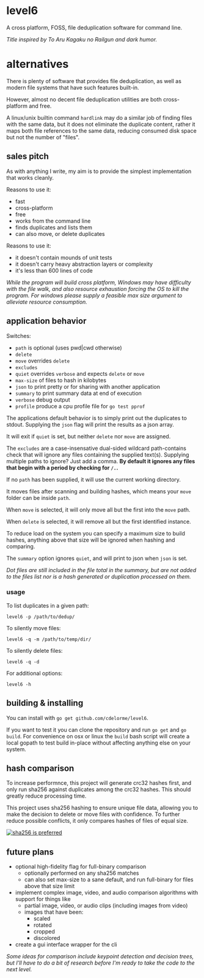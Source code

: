 
# level6

A cross platform, FOSS, file deduplication software for command line.

_Title inspired by To Aru Kagaku no Railgun and dark humor._


# alternatives

There is plenty of software that provides file deduplication, as well as modern file systems that have such features built-in.

However, almost no decent file deduplication utilities are both cross-platform and free.

A linux/unix builtin command `hardlink` may do a similar job of finding files with the same data, but it does not eliminate the duplicate content, rather it maps both file references to the same data, reducing consumed disk space but not the number of "files".


## sales pitch

As with anything I write, my aim is to provide the simplest implementation that works cleanly.

Reasons to use it:

- fast
- cross-platform
- free
- works from the command line
- finds duplicates and lists them
- can also move, or delete duplicates

Reasons to use it:

- it doesn't contain mounds of unit tests
- it doesn't carry heavy abstraction layers or complexity
- it's less than 600 lines of code

_While the program will build cross platform, Windows may have difficulty with the file walk, and also resource exhaustion forcing the OS to kill the program.  For windows please supply a feasible max size argument to alleviate resource consumption._


## application behavior

Switches:

- `path` is optional (uses pwd|cwd otherwise)
- `delete`
- `move` overrides `delete`
- `excludes`
- `quiet` overrides `verbose` and expects `delete` or `move`
- `max-size` of files to hash in kilobytes
- `json` to print pretty or for sharing with another application
- `summary` to print summary data at end of execution
- `verbose` debug output
- `profile` produce a cpu profile file for `go test pprof`

The applications default behavior is to simply print out the duplicates to stdout.  Supplying the `json` flag will print the results as a json array.

It will exit if `quiet` is set, but neither `delete` nor `move` are assigned.

The `excludes` are a case-insensative dual-sided wildcard path-contains check that will ignore any files containing the supplied text(s).  Supplying multiple paths to ignore?  Just add a comma.  **By default it ignores any files that begin with a period by checking for `/.`.**

If no `path` has been supplied, it will use the current working directory.

It moves files after scanning and building hashes, which means your `move` folder can be inside `path`.

When `move` is selected, it will only move all but the first into the `move` path.

When `delete` is selected, it will remove all but the first identified instance.

To reduce load on the system you can specify a maximum size to build hashes, anything above that size will be ignored when hashing and comparing.

The `summary` option ignores `quiet`, and will print to json when `json` is set.

_Dot files are still included in the file total in the summary, but are not added to the files list nor is a hash generated or duplication processed on them._


### usage

To list duplicates in a given path:

    level6 -p /path/to/dedup/

To silently move files:

    level6 -q -m /path/to/temp/dir/

To silently delete files:

    level6 -q -d

For additional options:

    level6 -h


## building & installing

You can install with `go get github.com/cdelorme/level6`.

If you want to test it you can clone the repository and run `go get` and `go build`.  For convenience on osx or linux the `build` bash script will create a local gopath to test build in-place without affecting anything else on your system.


## hash comparison

To increase performnce, this project will generate crc32 hashes first, and only run sha256 against duplicates among the crc32 hashes.  This should greatly reduce processing time.

This project uses sha256 hashing to ensure unique file data, allowing you to make the decision to delete or move files with confidence.  To further reduce possible conflicts, it only compares hashes of files of equal size.

[![sha256 is preferred](http://i.stack.imgur.com/46Vwb.jpg)](http://crypto.stackexchange.com/questions/1170/best-way-to-reduce-chance-of-hash-collisions-multiple-hashes-or-larger-hash)


## future plans

- optional high-fidelity flag for full-binary comparison
    - optionally performed on any sha256 matches
    - can also set max-size to a sane default, and run full-binary for files above that size limit
- implement complex image, video, and audio comparison algorithms with support for things like
    - partial image, video, or audio clips (including images from video)
    - images that have been:
        - scaled
        - rotated
        - cropped
        - discolored
- create a gui interface wrapper for the cli

_Some ideas for comparison include keypoint detection and decision trees, but I'll have to do a bit of research before I'm ready to take the code to the next level._
